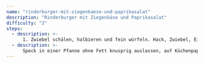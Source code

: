 ```yaml
---
name: "rinderburger-mit-ziegenkaese-und-paprikasalat"
description: "Rinderburger mit Ziegenkäse und Paprikasalat"
difficulty: "2"
steps:
  - description: >-
      1. Zwiebel schälen, halbieren und fein würfeln. Hack, Zwiebel, Ei und Paniermehl vermengen, kräftig mit Salz und Pfeffer würzen und zu 4 Frikadellen formen. Öl in einer Grillpfanne erhitzen, Frikadellen darin unter Wenden ca. 6 Minuten braten.
  - description: >-
      Speck in einer Pfanne ohne Fett knusprig auslassen, auf Küchenpapier abtropfen lassen. Salat waschen, trocken schütteln und in Streifen schneiden. Paprika in einem Sieb abtropfen lassen. Brötchenhälften in einer Pfanne ohne Fett auf den Schnittflächen kurz anrösten. Je 1 EL Frischkäse und je 1 TL Ketchup auf den unteren Brötchenhälften verstreichen. Radicchio, Frikadellen, Speck und Paprika darauf verteilen. Mit gemahlenem Pfeffer bestreuen. Brötchendeckel auflegen und servieren.
---
```

